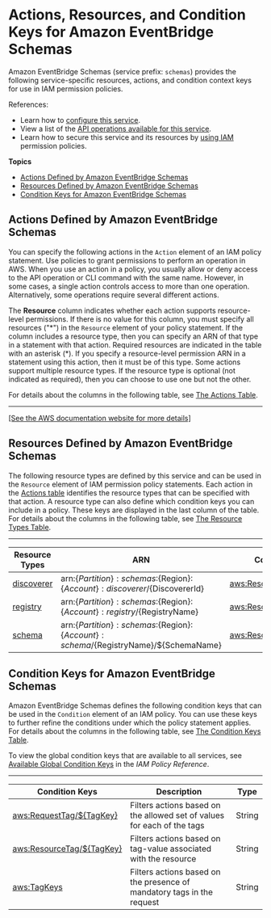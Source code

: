 # Actions, Resources, and Condition Keys for Amazon EventBridge Schemas<a name="list_amazoneventbridgeschemas"></a>

Amazon EventBridge Schemas \(service prefix: `schemas`\) provides the following service\-specific resources, actions, and condition context keys for use in IAM permission policies\.

References:
+ Learn how to [configure this service](https://docs.aws.amazon.com/eventbridge/latest/userguide/)\.
+ View a list of the [API operations available for this service](https://docs.aws.amazon.com/eventbridge/latest/schema-reference/)\.
+ Learn how to secure this service and its resources by [using IAM](https://docs.aws.amazon.com/eventbridge/latest/userguide/auth-and-access-control-eventbridge.html) permission policies\.

**Topics**
+ [Actions Defined by Amazon EventBridge Schemas](#amazoneventbridgeschemas-actions-as-permissions)
+ [Resources Defined by Amazon EventBridge Schemas](#amazoneventbridgeschemas-resources-for-iam-policies)
+ [Condition Keys for Amazon EventBridge Schemas](#amazoneventbridgeschemas-policy-keys)

## Actions Defined by Amazon EventBridge Schemas<a name="amazoneventbridgeschemas-actions-as-permissions"></a>

You can specify the following actions in the `Action` element of an IAM policy statement\. Use policies to grant permissions to perform an operation in AWS\. When you use an action in a policy, you usually allow or deny access to the API operation or CLI command with the same name\. However, in some cases, a single action controls access to more than one operation\. Alternatively, some operations require several different actions\.

The **Resource** column indicates whether each action supports resource\-level permissions\. If there is no value for this column, you must specify all resources \("\*"\) in the `Resource` element of your policy statement\. If the column includes a resource type, then you can specify an ARN of that type in a statement with that action\. Required resources are indicated in the table with an asterisk \(\*\)\. If you specify a resource\-level permission ARN in a statement using this action, then it must be of this type\. Some actions support multiple resource types\. If the resource type is optional \(not indicated as required\), then you can choose to use one but not the other\.

For details about the columns in the following table, see [The Actions Table](reference_policies_actions-resources-contextkeys.md#actions_table)\.


****  
[\[See the AWS documentation website for more details\]](http://docs.aws.amazon.com/IAM/latest/UserGuide/list_amazoneventbridgeschemas.html)

## Resources Defined by Amazon EventBridge Schemas<a name="amazoneventbridgeschemas-resources-for-iam-policies"></a>

The following resource types are defined by this service and can be used in the `Resource` element of IAM permission policy statements\. Each action in the [Actions table](#amazoneventbridgeschemas-actions-as-permissions) identifies the resource types that can be specified with that action\. A resource type can also define which condition keys you can include in a policy\. These keys are displayed in the last column of the table\. For details about the columns in the following table, see [The Resource Types Table](reference_policies_actions-resources-contextkeys.md#resources_table)\.


****  

| Resource Types | ARN | Condition Keys | 
| --- | --- | --- | 
|   [ discoverer ](https://docs.aws.amazon.com/eventbridge/latest/userguide/iam-identity-based-access-control-eventbridge.html)  |  arn:$\{Partition\}:schemas:$\{Region\}:$\{Account\}:discoverer/$\{DiscovererId\}  |   [ aws:ResourceTag/$\{TagKey\} ](#amazoneventbridgeschemas-aws_ResourceTag___TagKey_)   | 
|   [ registry ](https://docs.aws.amazon.com/eventbridge/latest/userguide/iam-identity-based-access-control-eventbridge.html)  |  arn:$\{Partition\}:schemas:$\{Region\}:$\{Account\}:registry/$\{RegistryName\}  |   [ aws:ResourceTag/$\{TagKey\} ](#amazoneventbridgeschemas-aws_ResourceTag___TagKey_)   | 
|   [ schema ](https://docs.aws.amazon.com/eventbridge/latest/userguide/iam-identity-based-access-control-eventbridge.html)  |  arn:$\{Partition\}:schemas:$\{Region\}:$\{Account\}:schema/$\{RegistryName\}/$\{SchemaName\}  |   [ aws:ResourceTag/$\{TagKey\} ](#amazoneventbridgeschemas-aws_ResourceTag___TagKey_)   | 

## Condition Keys for Amazon EventBridge Schemas<a name="amazoneventbridgeschemas-policy-keys"></a>

Amazon EventBridge Schemas defines the following condition keys that can be used in the `Condition` element of an IAM policy\. You can use these keys to further refine the conditions under which the policy statement applies\. For details about the columns in the following table, see [The Condition Keys Table](reference_policies_actions-resources-contextkeys.md#context_keys_table)\.

To view the global condition keys that are available to all services, see [Available Global Condition Keys](reference_policies_condition-keys.html#AvailableKeys) in the *IAM Policy Reference*\.


****  

| Condition Keys | Description | Type | 
| --- | --- | --- | 
|   [ aws:RequestTag/$\{TagKey\} ](https://docs.aws.amazon.com/IAM/latest/UserGuide/reference_policies_condition-keys.html#condition-keys-requesttag)  | Filters actions based on the allowed set of values for each of the tags | String | 
|   [ aws:ResourceTag/$\{TagKey\} ](https://docs.aws.amazon.com/IAM/latest/UserGuide/reference_policies_condition-keys.html#condition-keys-resourcetag)  | Filters actions based on tag\-value associated with the resource | String | 
|   [ aws:TagKeys ](https://docs.aws.amazon.com/IAM/latest/UserGuide/reference_policies_condition-keys.html#condition-keys-tagkeys)  | Filters actions based on the presence of mandatory tags in the request | String | 